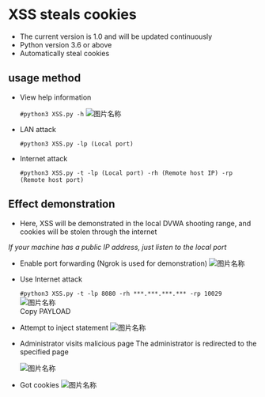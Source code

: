 # XSS steals cookies
* The current version is 1.0 and will be updated continuously
* Python version 3.6 or above
* Automatically steal cookies
## usage method
  * View help information

      ```#python3 XSS.py -h```
  ![图片名称](https://raw.githubusercontent.com/MartinxMax/XSS_Cookie_Tool/master/%C2%96%C2%96Demo_image/Command.png "Help")  

  * LAN attack

      ```#python3 XSS.py -lp (Local port)```

  * Internet attack

      ```#python3 XSS.py -t -lp (Local port) -rh (Remote host IP) -rp (Remote host port)```

## Effect demonstration 
 * Here, XSS will be demonstrated in the local DVWA shooting range, and cookies will be stolen through the internet

_If your machine has a public IP address, just listen to the local port_

* Enable port forwarding (Ngrok is used for demonstration)
![图片名称](https://raw.githubusercontent.com/MartinxMax/XSS_Cookie_Tool/master/%C2%96%C2%96Demo_image/TCP.png "Port forwarding")  
* Use Internet attack

    ```#python3 XSS.py -t -lp 8080 -rh ***.***.***.*** -rp 10029```
 ![图片名称](https://raw.githubusercontent.com/MartinxMax/XSS_Cookie_Tool/master/%C2%96%C2%96Demo_image/PAYLOAD.png "PAYLOAD")  
Copy PAYLOAD

* Attempt to inject statement
   ![图片名称](https://raw.githubusercontent.com/MartinxMax/XSS_Cookie_Tool/master/%C2%96%C2%96Demo_image/ADMIN.png "Cookie")  
* Administrator visits malicious page
  The administrator is redirected to the specified page

  ![图片名称](https://raw.githubusercontent.com/MartinxMax/XSS_Cookie_Tool/master/%C2%96%C2%96Demo_image/redirect.png "page")  
    
* Got cookies
      ![图片名称](https://github.com/MartinxMax/XSS_Cookie_Tool/blob/master/%C2%96%C2%96Demo_image/Cookie.png?raw=true "Cookie")  